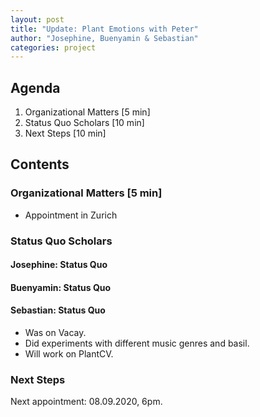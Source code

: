```yaml
---
layout: post
title: "Update: Plant Emotions with Peter"
author: "Josephine, Buenyamin & Sebastian"
categories: project
---
```


## Agenda

1. Organizational Matters [5 min]
2. Status Quo Scholars [10 min]
3. Next Steps [10 min]

## Contents

### Organizational Matters [5 min]

- Appointment in Zurich

### Status Quo Scholars

#### Josephine: Status Quo
#### Buenyamin: Status Quo
#### Sebastian: Status Quo

- Was on Vacay.
- Did experiments with different music genres and basil.
- Will work on PlantCV.

### Next Steps

Next appointment: 08.09.2020, 6pm.
